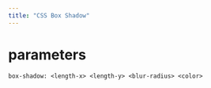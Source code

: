 ```yaml
---
title: "CSS Box Shadow"
---
```


# parameters

`box-shadow: <length-x> <length-y> <blur-radius> <color>`
